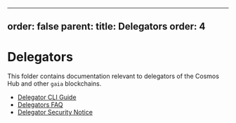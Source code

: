 ***

order: false
parent:
title: Delegators
order: 4
--------

# Delegators

This folder contains documentation relevant to delegators of the Cosmos Hub and
other `gaia` blockchains.

*   [Delegator CLI Guide](./delegator-guide-cli.md)
*   [Delegators FAQ](./delegator-faq.md)
*   [Delegator Security Notice](./delegator-security.md)

